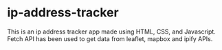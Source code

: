 # ip-address-tracker
This is an ip address tracker app made using HTML, CSS, and Javascript. Fetch API has been used to get data from leaflet, mapbox and ipify APIs. 
